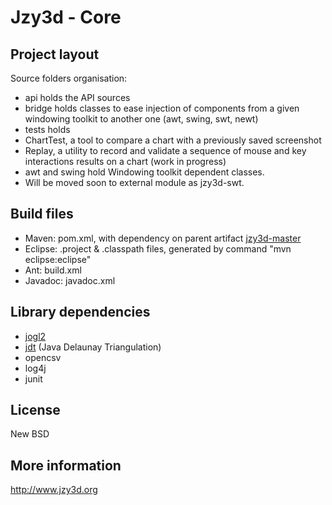 Jzy3d - Core
================================

Project layout
--------------
Source folders organisation:
- api holds the API sources
- bridge holds classes to ease injection of components from a given windowing toolkit to another one (awt, swing, swt, newt)
- tests holds
 - ChartTest, a tool to compare a chart with a previously saved screenshot
 - Replay, a utility to record and validate a sequence of mouse and key interactions results on a chart (work in progress)
- awt and swing hold Windowing toolkit dependent classes.
 - Will be moved soon to external module as jzy3d-swt.

Build files
--------------
- Maven: pom.xml, with dependency on parent artifact <a href="https://github.com/jzy3d/jzy3d-api">jzy3d-master</a>
- Eclipse: .project & .classpath files, generated by command "mvn eclipse:eclipse"
- Ant: build.xml
- Javadoc: javadoc.xml

Library dependencies
--------------
- <a href="https://jogamp.org/jogl/www/">jogl2</a>
- <a href="https://github.com/jzy3d/jzy3d-api/tree/master/jzy3d-jdt-core">jdt</a> (Java Delaunay Triangulation)
- opencsv
- log4j
- junit

License
--------------
New BSD

More information
--------------
http://www.jzy3d.org
